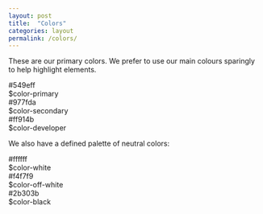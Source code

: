 ```yaml
---
layout: post
title:  "Colors"
categories: layout
permalink: /colors/
---
```


These are our primary colors. We prefer to use our main colours sparingly to help highlight elements.

<div class="pattern">

  <div class="grid grid--collapse">
    <div class="grid__small-12 grid__medium-4 grid__columns">
      <div class="cb-color cb-primary">#549eff</div>
      <div class="cb-var">$color-primary</div>
    </div>
    <div class="grid__small-12 grid__medium-4 grid__columns">
      <div class="cb-color cb-secondary">#977fda</div>
      <div class="cb-var">$color-secondary</div>
    </div>
    <div class="grid__small-12 grid__medium-4 grid__columns">
      <div class="cb-color cb-developer">#ff914b</div>
      <div class="cb-var">$color-developer</div>
    </div>
  </div>

</div>

We also have a defined palette of neutral colors:

<div class="pattern">

  <div class="grid grid--collapse">
    <div class="grid__small-12 grid__medium-4 grid__columns">
      <div class="cb-color cb-white">#ffffff</div>
      <div class="cb-var">$color-white</div>
    </div>
    <div class="grid__small-12 grid__medium-4 grid__columns">
      <div class="cb-color cb-off-white">#f4f7f9</div>
      <div class="cb-var">$color-off-white</div>
    </div>
    <div class="grid__small-12 grid__medium-4 grid__columns">
      <div class="cb-color cb-black">#2b303b</div>
      <div class="cb-var">$color-black</div>
    </div>
  </div>

</div>